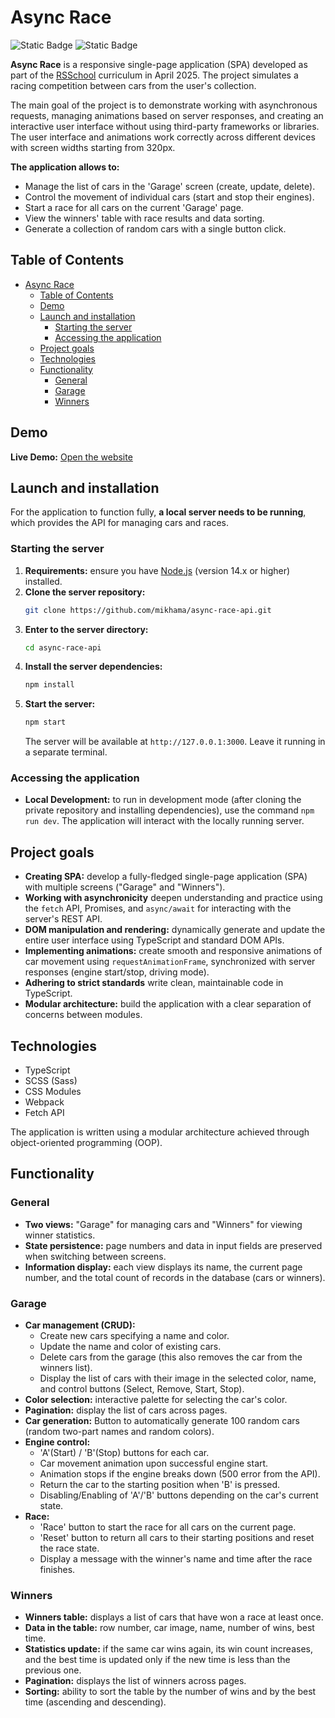# Async Race

![Static Badge](https://img.shields.io/badge/status-completed-success)
![Static Badge](https://img.shields.io/badge/version-1.0.0-blue)

**Async Race** is a responsive single-page application (SPA) developed as part of the [RSSchool](https://rs.school/) curriculum in April 2025. The project simulates a racing competition between cars from the user's collection.

The main goal of the project is to demonstrate working with asynchronous requests, managing animations based on server responses, and creating an interactive user interface without using third-party frameworks or libraries. The user interface and animations work correctly across different devices with screen widths starting from 320px.

**The application allows to:**

- Manage the list of cars in the 'Garage' screen (create, update, delete).
- Control the movement of individual cars (start and stop their engines).
- Start a race for all cars on the current 'Garage' page.
- View the winners' table with race results and data sorting.
- Generate a collection of random cars with a single button click.

## Table of Contents

- [Async Race](#async-race)
  - [Table of Contents](#table-of-contents)
  - [Demo](#demo)
  - [Launch and installation](#launch-and-installation)
    - [Starting the server](#starting-the-server)
    - [Accessing the application](#accessing-the-application)
  - [Project goals](#project-goals)
  - [Technologies](#technologies)
  - [Functionality](#functionality)
    - [General](#general)
    - [Garage](#garage)
    - [Winners](#winners)

## Demo

**Live Demo:** [Open the website](https://cherkasovaa.github.io/async-race-app/)

## Launch and installation

For the application to function fully, **a local server needs to be running**, which provides the API for managing cars and races.

### Starting the server

1.  **Requirements:** ensure you have [Node.js](https://nodejs.org/) (version 14.x or higher) installed.
2.  **Clone the server repository:**
    ```bash
    git clone https://github.com/mikhama/async-race-api.git
    ```
3.  **Enter to the server directory:**
    ```bash
    cd async-race-api
    ```
4.  **Install the server dependencies:**
    ```bash
    npm install
    ```
5.  **Start the server:**
    ```bash
    npm start
    ```
    The server will be available at `http://127.0.0.1:3000`. Leave it running in a separate terminal.

### Accessing the application

- **Local Development:** to run in development mode (after cloning the private repository and installing dependencies), use the command `npm run dev`. The application will interact with the locally running server.

## Project goals

- **Creating SPA:** develop a fully-fledged single-page application (SPA) with multiple screens ("Garage" and "Winners").
- **Working with asynchronicity** deepen understanding and practice using the `fetch` API, Promises, and `async/await` for interacting with the server's REST API.
- **DOM manipulation and rendering:** dynamically generate and update the entire user interface using TypeScript and standard DOM APIs.
- **Implementing animations:** create smooth and responsive animations of car movement using `requestAnimationFrame`, synchronized with server responses (engine start/stop, driving mode).
- **Adhering to strict standards** write clean, maintainable code in TypeScript.
- **Modular architecture:** build the application with a clear separation of concerns between modules.

## Technologies

- TypeScript
- SCSS (Sass)
- CSS Modules
- Webpack
- Fetch API

The application is written using a modular architecture achieved through object-oriented programming (OOP).

## Functionality

### General

- **Two views:** "Garage" for managing cars and "Winners" for viewing winner statistics.
- **State persistence:** page numbers and data in input fields are preserved when switching between screens.
- **Information display:** each view displays its name, the current page number, and the total count of records in the database (cars or winners).

### Garage

- **Car management (CRUD):**
  - Create new cars specifying a name and color.
  - Update the name and color of existing cars.
  - Delete cars from the garage (this also removes the car from the winners list).
  - Display the list of cars with their image in the selected color, name, and control buttons (Select, Remove, Start, Stop).
- **Color selection:** interactive palette for selecting the car's color.
- **Pagination:** display the list of cars across pages.
- **Car generation:** Button to automatically generate 100 random cars (random two-part names and random colors).
- **Engine control:**
  - 'A'(Start) / 'B'(Stop) buttons for each car.
  - Car movement animation upon successful engine start.
  - Animation stops if the engine breaks down (500 error from the API).
  - Return the car to the starting position when 'B' is pressed.
  - Disabling/Enabling of 'A'/'B' buttons depending on the car's current state.
- **Race:**
  - 'Race' button to start the race for all cars on the current page.
  - 'Reset' button to return all cars to their starting positions and reset the race state.
  - Display a message with the winner's name and time after the race finishes.

### Winners

- **Winners table:** displays a list of cars that have won a race at least once.
- **Data in the table:** row number, car image, name, number of wins, best time.
- **Statistics update:** if the same car wins again, its win count increases, and the best time is updated only if the new time is less than the previous one.
- **Pagination:** displays the list of winners across pages.
- **Sorting:** ability to sort the table by the number of wins and by the best time (ascending and descending).
